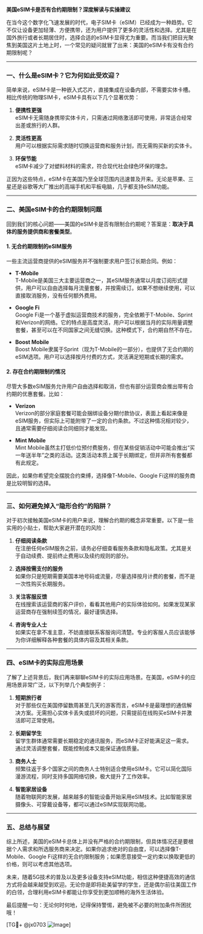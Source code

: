 **美国eSIM卡是否有合约期限制？深度解读与实操建议**

在当今这个数字化飞速发展的时代，电子SIM卡（eSIM）已经成为一种趋势。它不仅让设备更加轻薄、方便携带，还为用户提供了更多的灵活性和选择。尤其是在国外旅行或者长期居住时，选择合适的eSIM卡显得尤为重要。而当我们把目光聚焦到美国这片土地上时，一个常见的疑问就冒了出来：美国的eSIM卡有没有合约期限制呢？

---

### 一、什么是eSIM卡？它为何如此受欢迎？

简单来说，eSIM卡是一种嵌入式芯片，直接集成在设备内部，不需要实体卡槽。相比传统的物理SIM卡，eSIM卡具有以下几个显著优势：

1. **便携性更强**  
   eSIM卡无需随身携带实体卡片，只需通过网络激活即可使用，非常适合经常出差或旅行的人群。
   
2. **灵活性更高**  
   用户可以根据实际需求随时切换运营商和服务计划，而无需购买新的实体卡。

3. **环保节能**  
   eSIM卡减少了对塑料材料的需求，符合现代社会绿色环保的理念。

正因为这些特点，eSIM卡在美国乃至全球范围内迅速普及开来。无论是苹果、三星还是谷歌等大厂推出的高端手机和平板电脑，几乎都支持eSIM功能。

---

### 二、美国eSIM卡的合约期限制问题

回到我们的核心问题——美国的eSIM卡是否有限制合约期呢？答案是：**取决于具体的服务提供商和套餐类型**。

#### 1. 无合约期限制的eSIM服务
一些主流运营商提供的eSIM服务并不强制要求用户签订长期合同。例如：
- **T-Mobile**  
  T-Mobile是美国三大主要运营商之一，其eSIM服务通常以月度订阅形式提供，用户可以自由选择每月流量套餐，并按需续订。如果不想继续使用，可以直接取消服务，没有任何额外费用。
  
- **Google Fi**  
  Google Fi是一个基于虚拟运营商技术的服务，完全依赖于T-Mobile、Sprint和Verizon的网络。它的特点是高度灵活，用户可以根据当月的实际用量调整套餐，甚至可以在不同国家之间无缝切换。这种模式下，合约期自然不存在。

- **Boost Mobile**  
  Boost Mobile隶属于Sprint（现为T-Mobile的一部分），也提供了无合约期的eSIM选项。用户可以选择按月付费的方式，灵活满足短期或长期的需求。

#### 2. 存在合约期限制的情况
尽管大多数eSIM服务允许用户自由选择和取消，但也有部分运营商会推出带有合约期的优惠套餐。比如：
- **Verizon**  
  Verizon的部分家庭套餐可能会捆绑设备分期付款协议，表面上看起来像是eSIM服务，但实际上可能附带了一定的合约条款。不过这种情况相对较少，且通常需要仔细阅读合同细则才能发现。

- **Mint Mobile**  
  Mint Mobile虽然主打低价位预付费服务，但在某些促销活动中可能会推出“买一年送半年”之类的活动。这类活动本质上属于长期绑定，但并非所有套餐都有此规定。

因此，如果你希望完全摆脱合约束缚，选择像T-Mobile、Google Fi这样的服务商是比较明智的选择。

---

### 三、如何避免掉入“隐形合约”的陷阱？

对于初次接触美国eSIM卡的用户来说，理解合约期的概念非常重要。以下是一些实用的小贴士，帮助大家避开潜在的风险：

1. **仔细阅读条款**  
   在注册任何eSIM服务之前，请务必仔细查看服务条款和隐私政策。尤其是关于自动续费、提前终止费用以及续约规则的部分。

2. **选择按需支付的服务**  
   如果你只是短期需要美国本地号码或流量，尽量选择按月计费的套餐，而不是一次性购买长期服务。

3. **关注客服反馈**  
   在线搜索该运营商的客户评价，看看其他用户的实际体验如何。如果发现某家运营商存在强制续签的情况，最好谨慎选择。

4. **咨询专业人士**  
   如果实在拿不准主意，不妨直接联系客服询问清楚。专业的客服人员应该能够为你详细解释各种套餐的具体内容及其相关条款。

---

### 四、eSIM卡的实际应用场景

了解了上述背景后，我们再来聊聊eSIM卡的实际应用场景。在美国，eSIM卡的应用场景非常广泛，以下列举几个典型例子：

1. **短期旅行者**  
   对于那些仅在美国停留数周甚至几天的游客而言，eSIM卡是最理想的通信解决方案。无需担心实体卡丢失或损坏的问题，只需提前在线购买eSIM卡并激活即可正常使用。

2. **长期留学生**  
   留学生群体通常需要长期稳定的通讯服务，而eSIM卡正好能满足这一需求。通过灵活调整套餐，既能控制成本又能保证通信质量。

3. **商务人士**  
   频繁往返于多个国家之间的商务人士特别适合使用eSIM卡。它可以简化国际漫游流程，同时支持多国网络切换，极大提升了工作效率。

4. **智能家居设备**  
   随着物联网的发展，越来越多的智能设备开始采用eSIM技术。比如智能家居摄像头、可穿戴设备等，都可以通过eSIM实现联网功能。

---

### 五、总结与展望

综上所述，美国的eSIM卡总体上并没有严格的合约期限制，但具体情况还是要根据个人需求和所选服务商来决定。如果你追求绝对的自由度，可以选择像T-Mobile、Google Fi这样的无合约限制服务；如果愿意接受一定约束以换取更低的价格，则可以考虑其他选项。

未来，随着5G技术的普及以及更多设备支持eSIM功能，相信这种便捷高效的通信方式将会越来越受到欢迎。无论你是即将赴美留学的学生，还是偶尔前往美国工作的白领，合理利用eSIM卡都能让你享受到更加顺畅的海外生活体验。

最后提醒一句：无论何时何地，记得保持警惕，避免被不必要的附加条件所困扰哦！

[TG💪+ @jx0703 ![Image](https://github.com/user-attachments/assets/dbca1d08-cadb-493c-b0ec-ad6f7a83f270)]